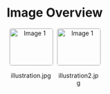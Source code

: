 <h1 style ="text-align: center;"> Image Overview </h1>
<div style="display: flex; flex-wrap: wrap; gap: 10px; justify-content: center;">
<div style="flex: 1 1 calc(33.333% - 20px); max-width: 100px; text-align: center;">
<img src="https://media.evkx.net/multimedia/technology/driverassistance/frontcrosstrafficassist/illustration_xst.jpg" alt="Image 1" style="width: 100%; border: 1px solid #ddd; border-radius: 5px;">
<p>illustration.jpg</p>
</div>
<div style="flex: 1 1 calc(33.333% - 20px); max-width: 100px; text-align: center;">
<img src="https://media.evkx.net/multimedia/technology/driverassistance/frontcrosstrafficassist/illustration2_xst.jpg" alt="Image 1" style="width: 100%; border: 1px solid #ddd; border-radius: 5px;">
<p>illustration2.jpg</p>
</div>
</div>
